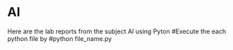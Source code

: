 # AI
Here are the lab reports from the subject AI using Pyton
#Execute the each python file by 
#python file_name.py
